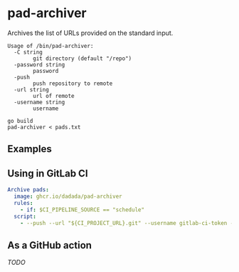# pad-archiver

Archives the list of URLs provided on the standard input.

```plain
Usage of /bin/pad-archiver:
  -C string
        git directory (default "/repo")
  -password string
        password
  -push
        push repository to remote
  -url string
        url of remote
  -username string
        username
```

```shell
go build
pad-archiver < pads.txt
```

## Examples

## Using in GitLab CI

```yaml
Archive pads:
  image: ghcr.io/dadada/pad-archiver
  rules:
    - if: $CI_PIPELINE_SOURCE == "schedule"
  script:
    - --push --url "${CI_PROJECT_URL}.git" --username gitlab-ci-token --password "${CI_ACCESS_TOKEN}" < pads.txt
```

## As a GitHub action

*TODO*
